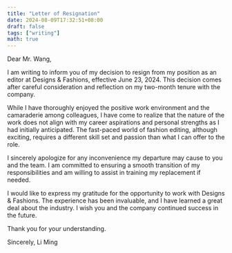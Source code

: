 ```yaml
---
title: "Letter of Resignation"
date: 2024-08-09T17:32:51+08:00
draft: false
tags: ["writing"]
math: true
---
```


Dear Mr. Wang,

I am writing to inform you of my decision to resign from my position as an editor at Designs & Fashions, effective June 23, 2024. This decision comes after careful consideration and reflection on my two-month tenure with the company.

While I have thoroughly enjoyed the positive work environment and the camaraderie among colleagues, I have come to realize that the nature of the work does not align with my career aspirations and personal strengths as I had initially anticipated. The fast-paced world of fashion editing, although exciting, requires a different skill set and passion than what I can offer to the role.

I sincerely apologize for any inconvenience my departure may cause to you and the team. I am committed to ensuring a smooth transition of my responsibilities and am willing to assist in training my replacement if needed.

I would like to express my gratitude for the opportunity to work with Designs & Fashions. The experience has been invaluable, and I have learned a great deal about the industry. I wish you and the company continued success in the future.

Thank you for your understanding.

Sincerely,
Li Ming
